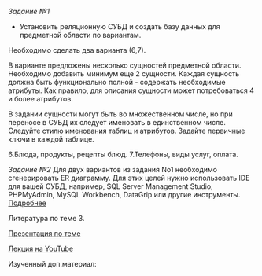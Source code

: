 *Задание №1*
- Установить реляционную СУБД и создать базу данных для предметной области по вариантам.

Необходимо сделать два варианта (6,7).

В варианте предложены несколько сущностей предметной области. Необходимо добавить 
минимум еще 2 сущности. Каждая сущность должна быть функционально полной - содержать 
необходимые атрибуты. Как правило, для описания сущности может потребоваться 4 и более 
атрибутов.

В задании сущности могут быть во множественном числе, но при переносе в СУБД их 
следует именовать в единственном числе. Следуйте стилю именования таблиц и атрибутов.
Задайте первичные ключи в каждой таблице.

6.Блюда, продукты, рецепты блюд.
7.Телефоны, виды услуг, оплата.

*Задание №2*
Для двух вариантов из задания No1 необходимо сгенерировать ER диаграмму. Для этих целей нужно использовать IDE для вашей СУБД, например, SQL Server Management Studio, PHPMyAdmin, MySQL Workbench, DataGrip или другие инструменты.
[Подробнее](https://www.dropbox.com/scl/fo/kvipozp4kdr9nm9kc8a8n/h/Лабораторные%20работы?dl=0&preview=3.pdf&subfolder_nav_tracking=1)


Литература по теме 3.

[Презентация по теме](https://www.dropbox.com/scl/fo/kvipozp4kdr9nm9kc8a8n/h?dl=0&preview=3.Введение+в+SQL.+DDL.pdf)

[Лекция на YouTube](https://www.youtube.com/watch?v=tzyJrsMVmN8)


Изученный доп.материал:

[]()
